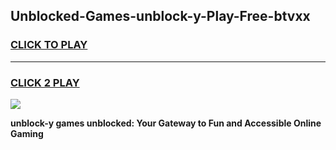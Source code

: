 
## Unblocked-Games-unblock-y-Play-Free-btvxx
<h3>
<a href="https://premium76.site?title=unblock-y&ref=18A1">CLICK TO PLAY</a></h3>
<hr>

<h3>
<a href="https://premium76.site?title=unblock-y&ref=18A1">CLICK 2 PLAY</a>
  
</h3>

<a href="https://premium76.site?title=unblock-y&ref=18A1"><img src="https://clearcache.store/games.png"></a>


**unblock-y games unblocked: Your Gateway to Fun and Accessible Online Gaming**
